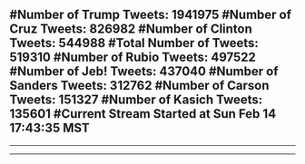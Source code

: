 #Number of Trump Tweets: 1941975
#Number of Cruz Tweets: 826982
#Number of Clinton Tweets: 544988
#Total Number of Tweets: 519310 
#Number of Rubio Tweets: 497522
#Number of Jeb! Tweets: 437040
#Number of Sanders Tweets: 312762
#Number of Carson Tweets: 151327
#Number of Kasich Tweets: 135601
#Current Stream Started at Sun Feb 14 17:43:35 MST
---
---
---
